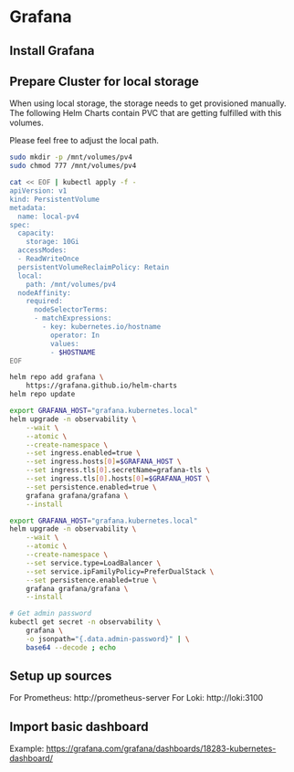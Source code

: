 # Grafana

## Install Grafana

## Prepare Cluster for local storage

When using local storage, the storage needs to get provisioned 
manually. The following Helm Charts contain PVC that are getting fulfilled
with this volumes.

Please feel free to adjust the local path.

```bash
sudo mkdir -p /mnt/volumes/pv4
sudo chmod 777 /mnt/volumes/pv4

cat << EOF | kubectl apply -f -
apiVersion: v1
kind: PersistentVolume
metadata:
  name: local-pv4
spec:
  capacity:
    storage: 10Gi
  accessModes:
  - ReadWriteOnce
  persistentVolumeReclaimPolicy: Retain
  local:
    path: /mnt/volumes/pv4
  nodeAffinity:
    required:
      nodeSelectorTerms:
      - matchExpressions:
        - key: kubernetes.io/hostname
          operator: In
          values:
          - $HOSTNAME
EOF
```


```bash
helm repo add grafana \
    https://grafana.github.io/helm-charts
helm repo update
```

```bash
export GRAFANA_HOST="grafana.kubernetes.local"
helm upgrade -n observability \
    --wait \
    --atomic \
    --create-namespace \
    --set ingress.enabled=true \
    --set ingress.hosts[0]=$GRAFANA_HOST \
    --set ingress.tls[0].secretName=grafana-tls \
    --set ingress.tls[0].hosts[0]=$GRAFANA_HOST \
    --set persistence.enabled=true \
    grafana grafana/grafana \
    --install
```


```bash
export GRAFANA_HOST="grafana.kubernetes.local"
helm upgrade -n observability \
    --wait \
    --atomic \
    --create-namespace \
    --set service.type=LoadBalancer \
    --set service.ipFamilyPolicy=PreferDualStack \
    --set persistence.enabled=true \
    grafana grafana/grafana \
    --install
```

```bash
# Get admin password
kubectl get secret -n observability \
    grafana \
    -o jsonpath="{.data.admin-password}" | \
    base64 --decode ; echo
```

## Setup up sources

For Prometheus: http://prometheus-server
For Loki: http://loki:3100

## Import basic dashboard

Example: https://grafana.com/grafana/dashboards/18283-kubernetes-dashboard/


